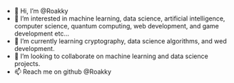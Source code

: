 - 👋 Hi, I’m @Roakky
- 👀 I’m interested in machine learning, data science, artificial intelligence, computer science, quantum computing, web development, and game development etc...
- 🌱 I’m currently learning cryptography, data science algorithms, and wed development.
- 💞️ I’m looking to collaborate on machine learning and data science projects. 
- 📫 Reach me on github @Roakky

<!---
Roakky/Roakky is a ✨ special ✨ repository because its `README.md` (this file) appears on your GitHub profile.
You can click the Preview link to take a look at your changes.
--->
